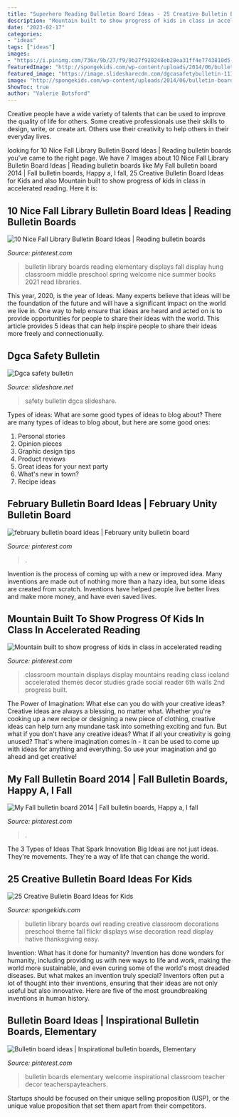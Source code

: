 ```yaml
---
title: "Superhero Reading Bulletin Board Ideas - 25 Creative Bulletin Board Ideas For Kids"
description: "Mountain built to show progress of kids in class in accelerated reading"
date: "2023-02-17"
categories:
- "ideas"
tags: ["ideas"]
images:
- "https://i.pinimg.com/736x/9b/27/f9/9b27f920248eb28ea31ff4e7743810d5--fall-bulletin-boards.jpg"
featuredImage: "http://spongekids.com/wp-content/uploads/2014/06/bulletin-board-ideas/23-owl-library-bulletin-board.jpg"
featured_image: "https://image.slidesharecdn.com/dgcasafetybulletin-111015194841-phpapp02/95/dgca-safety-bulletin-1-728.jpg?cb=1318708158"
image: "http://spongekids.com/wp-content/uploads/2014/06/bulletin-board-ideas/23-owl-library-bulletin-board.jpg"
ShowToc: true
author: "Valerie Botsford"
---
```



Creative people have a wide variety of talents that can be used to improve the quality of life for others. Some creative professionals use their skills to design, write, or create art. Others use their creativity to help others in their everyday lives.

	

		
looking for 10 Nice Fall Library Bulletin Board Ideas | Reading bulletin boards you've came to the right page. We have 7 Images about 10 Nice Fall Library Bulletin Board Ideas | Reading bulletin boards like My Fall bulletin board 2014 | Fall bulletin boards, Happy a, I fall, 25 Creative Bulletin Board Ideas for Kids and also Mountain built to show progress of kids in class in accelerated reading. Here it is:
		
    
## 10 Nice Fall Library Bulletin Board Ideas | Reading Bulletin Boards

<img loading=lazy src="https://i.pinimg.com/736x/5b/95/49/5b9549edad38697fc1202be90989b686.jpg" onerror="this.onerror=null;this.src='https://tse2.mm.bing.net/th?id=OIP.TrxahIHygnV-VZi21MAbSgHaJ3&amp;pid=15.1';" alt="10 Nice Fall Library Bulletin Board Ideas | Reading bulletin boards">

_Source: pinterest.com_

>bulletin library boards reading elementary displays fall display hung classroom middle preschool spring welcome nice summer books 2021 read libraries. 

	

This year, 2020, is the year of Ideas. Many experts believe that ideas will be the foundation of the future and will have a significant impact on the world we live in. One way to help ensure that ideas are heard and acted on is to provide opportunities for people to share their ideas with the world. This article provides 5 ideas that can help inspire people to share their ideas more freely and connectionually.

    
## Dgca Safety Bulletin

<img loading=lazy src="https://image.slidesharecdn.com/dgcasafetybulletin-111015194841-phpapp02/95/dgca-safety-bulletin-1-728.jpg?cb=1318708158" onerror="this.onerror=null;this.src='https://tse4.mm.bing.net/th?id=OIP.PtaZ2MyXKPNdWZSvPjWn4AHaKd&amp;pid=15.1';" alt="Dgca safety bulletin">

_Source: slideshare.net_

>safety bulletin dgca slideshare. 

	

Types of ideas: What are some good types of ideas to blog about?
There are many types of ideas to blog about, but here are some good ones:
1. Personal stories 
2. Opinion pieces 
3. Graphic design tips 
4. Product reviews 
5. Great ideas for your next party 
6. What's new in town? 
7. Recipe ideas 

    
## February Bulletin Board Ideas | February Unity Bulletin Board

<img loading=lazy src="https://i.pinimg.com/736x/c6/f8/66/c6f86612f1cf79e78ed306a730401450--february-bulletin-board-ideas-preschool.jpg" onerror="this.onerror=null;this.src='https://tse4.mm.bing.net/th?id=OIP.7PSCLju4XY8-dOszeGuv5AHaJ4&amp;pid=15.1';" alt="february bulletin board ideas | February unity bulletin board">

_Source: pinterest.com_

>. 

	

Invention is the process of coming up with a new or improved idea. Many inventions are made out of nothing more than a hazy idea, but some ideas are created from scratch. Inventions have helped people live better lives and make more money, and have even saved lives.

    
## Mountain Built To Show Progress Of Kids In Class In Accelerated Reading

<img loading=lazy src="https://i.pinimg.com/originals/d0/ee/df/d0eedf81909f469dea2a4eb11cba070f.jpg" onerror="this.onerror=null;this.src='https://tse1.mm.bing.net/th?id=OIP.iaNO3uhgVAcoInv8Iye5EwHaJ4&amp;pid=15.1';" alt="Mountain built to show progress of kids in class in accelerated reading">

_Source: pinterest.com_

>classroom mountain displays display mountains reading class iceland accelerated themes decor studies grade social reader 6th walls 2nd progress built. 

	

The Power of Imagination: What else can you do with your creative ideas?
Creative ideas are always a blessing, no matter what. Whether you're cooking up a new recipe or designing a new piece of clothing, creative ideas can help turn any mundane task into something exciting and fun. But what if you don't have any creative ideas? What if all your creativity is going unused? That's where imagination comes in - it can be used to come up with ideas for anything and everything. So use your imagination and go ahead and get creative!

    
## My Fall Bulletin Board 2014 | Fall Bulletin Boards, Happy A, I Fall

<img loading=lazy src="https://i.pinimg.com/736x/9b/27/f9/9b27f920248eb28ea31ff4e7743810d5--fall-bulletin-boards.jpg" onerror="this.onerror=null;this.src='https://tse4.mm.bing.net/th?id=OIP.nkZh8pj3BJdeUGrxLRC0YAHaFj&amp;pid=15.1';" alt="My Fall bulletin board 2014 | Fall bulletin boards, Happy a, I fall">

_Source: pinterest.com_

>. 

	

The 3 Types of Ideas That Spark Innovation
Big Ideas are not just ideas. They're movements. They're a way of life that can change the world.

    
## 25 Creative Bulletin Board Ideas For Kids

<img loading=lazy src="http://spongekids.com/wp-content/uploads/2014/06/bulletin-board-ideas/23-owl-library-bulletin-board.jpg" onerror="this.onerror=null;this.src='https://tse4.mm.bing.net/th?id=OIP.M9SlDe-S2bWi0BWbTy1sswHaJ4&amp;pid=15.1';" alt="25 Creative Bulletin Board Ideas for Kids">

_Source: spongekids.com_

>bulletin library boards owl reading creative classroom decorations preschool theme fall flickr displays wise decoration read display hative thanksgiving easy. 

	

Invention: What has it done for humanity?
Invention has done wonders for humanity, including providing us with new ways to life and work, making the world more sustainable, and even curing some of the world's most dreaded diseases. But what makes an invention truly special? Inventors often put a lot of thought into their inventions, ensuring that their ideas are not only useful but also innovative. Here are five of the most groundbreaking inventions in human history.

    
## Bulletin Board Ideas | Inspirational Bulletin Boards, Elementary

<img loading=lazy src="https://i.pinimg.com/736x/e3/36/10/e3361051edd0baf52dc02d582a2cbfb3.jpg" onerror="this.onerror=null;this.src='https://tse1.mm.bing.net/th?id=OIP.zVUY5CT1dlAfWkcmiBmOIwHaJ3&amp;pid=15.1';" alt="Bulletin board ideas | Inspirational bulletin boards, Elementary">

_Source: pinterest.com_

>bulletin boards elementary welcome inspirational classroom teacher decor teacherspayteachers. 

	

Startups should be focused on their unique selling proposition (USP), or the unique value proposition that set them apart from their competitors.

